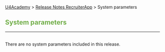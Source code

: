 [U4Academy](../README.md) > [Release Notes RecruiterApp](README.md) > System parameters


## <span style="color:#70ad47">System parameters</span> <br>

______
<br>
There are no system parameters included in this release.
